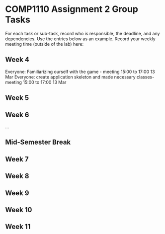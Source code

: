 # COMP1110 Assignment 2 Group Tasks

For each task or sub-task, record who is responsible, the deadline, and any dependencies.
Use the entries below as an example.
Record your weekly meeting time (outside of the lab) here:

## Week 4

Everyone: Familiarizing ourself with the game - meeting 15:00 to 17:00 13 Mar
Everyone: create application skeleton and made necessary classes- meeting 15:00 to 17:00 13 Mar

## Week 5

[//]: # ()
[//]: # (Zhang San: Task 3 isPlayerStateWellFormed - 23 Mar)

[//]: # ()
[//]: # (Jane Bloggs: Task 5 drawTileFromBag - 23 Mar)

[//]: # ()
[//]: # (Erika Mustermann: Task 6 refillFactories - 25 Mar &#40;depends on Task 5&#41;)

## Week 6

...

## Mid-Semester Break

## Week 7

## Week 8

## Week 9

## Week 10

## Week 11
